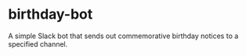 # birthday-bot

A simple Slack bot that sends out commemorative birthday notices to a specified channel.